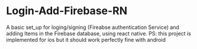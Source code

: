# Login-Add-Firebase-RN

A basic set_up for loging/signing (Fireabse authentication Service) and adding Items in the Firebase database, using react native.
PS: this project is implemented for ios but it should work perfectly fine with android
